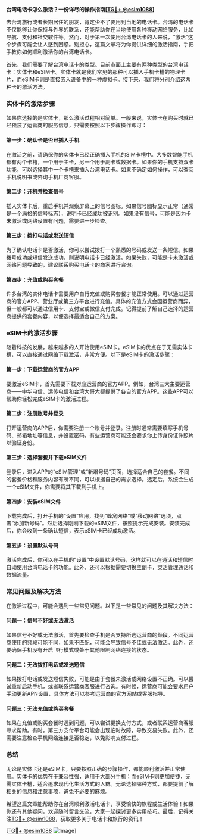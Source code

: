 **台湾电话卡怎么激活？一份详尽的操作指南[[TG💪+ @esim1088](https://t.me/s/esim1088)]**

去台湾旅行或者长期居住的朋友，肯定少不了要用到当地的电话卡。台湾的电话卡不仅能够让你保持与外界的联系，还能帮助你在当地使用各种移动网络服务，比如导航、支付和社交软件等。然而，对于第一次使用台湾电话卡的人来说，“激活”这个步骤可能会让人感到困惑。别担心，这篇文章将为你提供详细的激活指南，手把手教你如何顺利激活你的台湾电话卡。

首先，我们需要了解台湾电话卡的类型。目前市面上主要有两种类型的台湾电话卡：实体卡和eSIM卡。实体卡就是我们常见的那种可以插入手机卡槽的物理卡片，而eSIM卡则是直接嵌入设备中的一种虚拟卡。接下来，我们将分别介绍这两种卡的激活方法。

### 实体卡的激活步骤

如果你选择的是实体卡，那么激活过程相对简单。一般来说，实体卡在购买时就已经预装了运营商的服务信息，只需要按照以下步骤操作即可：

#### 第一步：确认卡是否已插入手机
在激活之前，请确保你的实体卡已经正确插入手机的SIM卡槽中。大多数智能手机都有两个卡槽，一个用于主卡，另一个用于副卡或数据卡。如果你的手机支持双卡功能，可以选择其中一个卡槽来插入台湾电话卡。如果不确定如何操作，可以查阅手机说明书或咨询手机厂商客服。

#### 第二步：开机并检查信号
插入实体卡后，重启手机并观察屏幕上的信号图标。如果信号图标显示正常（通常是一个满格的信号标志），说明卡已经成功被识别。如果没有信号，可能是因为卡未激活或网络设置有问题，需要进一步检查。

#### 第三步：拨打电话或发送短信
为了确认电话卡是否激活，你可以尝试拨打一个熟悉的号码或发送一条短信。如果拨号成功或短信发送成功，则说明电话卡已经激活。如果失败，可能是卡未激活或网络问题导致的，建议联系购买电话卡的商家进行咨询。

#### 第四步：充值或购买套餐
许多台湾的实体电话卡需要用户自行充值或购买套餐才能正常使用。可以通过运营商的官方APP、营业厅或第三方平台进行充值。具体的充值方式会因运营商而异，但一般都可以通过信用卡、支付宝或微信支付完成。记得提前了解自己选择的运营商提供的套餐内容，以便选择最适合自己的方案。

### eSIM卡的激活步骤

随着科技的发展，越来越多的人开始使用eSIM卡。eSIM卡的优点在于无需实体卡槽，可以直接通过网络下载激活，非常方便。以下是eSIM卡的激活步骤：

#### 第一步：下载运营商的官方APP
要激活eSIM卡，首先需要下载对应运营商的官方APP。例如，台湾三大主要运营商——中华电信、远传电信和台湾大哥大都提供了各自的官方APP。这些APP可以帮助你轻松完成eSIM卡的激活过程。

#### 第二步：注册账号并登录
打开运营商的APP后，你需要注册一个账号并登录。注册时通常需要填写手机号码、邮箱地址等信息，并设置密码。有些运营商可能还会要求你上传身份证件照片以验证身份。

#### 第三步：选择套餐并下载eSIM文件
登录后，进入APP的“eSIM管理”或“新增号码”页面，选择适合自己的套餐。不同的套餐价格和服务内容有所不同，可以根据自己的需求选择。选定后，系统会生成一个eSIM文件，你需要将其下载到手机上。

#### 第四步：安装eSIM文件
下载完成后，打开手机的“设置”应用，找到“蜂窝网络”或“移动网络”选项，点击“添加新号码”。然后选择刚刚下载的eSIM文件，按照提示完成安装。安装完成后，你会收到一条确认短信，表示eSIM卡已经成功激活。

#### 第五步：设置默认号码
激活完成后，你可以在手机的“设置”中设置默认号码，这样就可以在通话和短信时自动使用台湾电话卡的功能。此外，还可以根据需要切换主副卡，灵活管理通话和数据流量。

### 常见问题及解决方法

在激活过程中，可能会遇到一些常见问题。以下是一些常见的问题及其解决方法：

#### 问题一：信号不好或无法激活
如果信号不好或无法激活，首先要检查手机是否支持所选运营商的频段。不同运营商使用的频段可能不同，如果不匹配，可能会导致信号不佳或无法激活。此外，还要确保手机没有开启飞行模式或处于其他限制网络连接的状态。

#### 问题二：无法拨打电话或发送短信
如果拨打电话或发送短信失败，可能是由于套餐未激活或网络设置不正确。可以尝试重新启动手机，或者联系运营商客服进行咨询。有时候，运营商可能会要求用户手动更新APN设置，具体方法可以参考运营商的官方网站或客服指导。

#### 问题三：无法充值或购买套餐
如果在充值或购买套餐时遇到问题，可以尝试更换支付方式，或者联系运营商客服寻求帮助。有时，第三方支付平台可能会出现临时故障，导致交易失败。此外，还需要注意检查手机网络连接是否稳定，以免影响支付过程。

### 总结

无论是实体卡还是eSIM卡，只要按照正确的步骤操作，都能顺利激活并正常使用。实体卡的优势在于兼容性强，适用于大部分手机；而eSIM卡则更加便捷，无需实体卡槽，适合追求现代化生活方式的人群。无论选择哪种方式，都要提前了解相关的信息和注意事项，避免不必要的麻烦。

希望这篇文章能帮助你在台湾顺利激活电话卡，享受愉快的旅程或生活体验！如果你还有其他疑问，欢迎随时留言交流，大家一起探讨更多实用技巧。最后，记得关注[TG💪+ @esim1088](https://t.me/s/esim1088)，获取更多关于电话卡和旅行的资讯！

[[TG💪+ @esim1088](https://t.me/s/esim1088) ![Image](https://i.postimg.cc/4NQfJmqS/Snipaste-2025-05-13-00-14-12.png)]